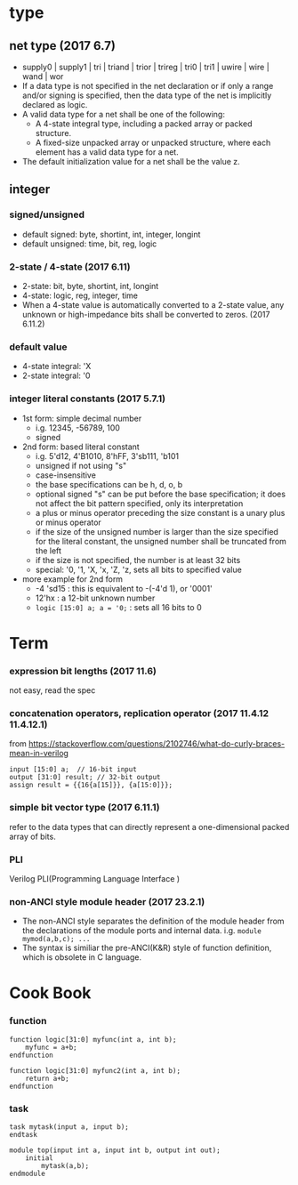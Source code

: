# type

## net type (2017 6.7)
*  supply0 | supply1 | tri | triand | trior | trireg | tri0 | tri1 | uwire | wire | wand | wor
*  If a data type is not specified in the net declaration or if only a range and/or signing is specified, then the data
type of the net is implicitly declared as logic.
*  A valid data type for a net shall be one of the following:
   *  A 4-state integral type, including a packed array or packed structure.
   *  A fixed-size unpacked array or unpacked structure, where each element has a valid data type for a net.
*  The default initialization value for a net shall be the value z.

## integer

### signed/unsigned
*  default signed: byte, shortint, int, integer, longint
*  default unsigned: time, bit, reg, logic

### 2-state / 4-state (2017 6.11)
*  2-state: bit, byte, shortint, int, longint
*  4-state: logic, reg, integer, time
*  When a 4-state value is automatically converted to a 2-state value, any unknown or high-impedance bits shall be converted to zeros. (2017 6.11.2)

### default value
*  4-state integral: 'X
*  2-state integral: '0

### integer literal constants (2017 5.7.1)
*  1st form: simple decimal number
   *  i.g. 12345, -56789, 100
   *  signed
*  2nd form: based literal constant
   *  i.g. 5'd12, 4'B1010, 8'hFF, 3'sb111, 'b101
   *  unsigned if not using "s"
   *  case-insensitive
   *  the base specifications can be h, d, o, b
   *  optional signed "s" can be put before the base specification; it does not affect the bit pattern specified, only its interpretation
   *  a plus or minus operator preceding the size constant is a unary plus or minus operator
   *  if the size of the unsigned number is larger than the size specified for the literal constant, the unsigned number shall be truncated from the left
   *  if the size is not specified, the number is at least 32 bits
   *  special: '0, '1, 'X, 'x, 'Z, 'z, sets all bits to specified value
*  more example for 2nd form
   *  -4 'sd15 : this is equivalent to -(-4'd 1), or '0001'
   *  12'hx : a 12-bit unknown number
   *  `logic [15:0] a; a = '0;` : sets all 16 bits to 0 

# Term

### expression bit lengths (2017 11.6)

not easy, read the spec

### concatenation operators, replication operator (2017 11.4.12 11.4.12.1)

from <https://stackoverflow.com/questions/2102746/what-do-curly-braces-mean-in-verilog>

    input [15:0] a;  // 16-bit input
    output [31:0] result; // 32-bit output
    assign result = {{16{a[15]}}, {a[15:0]}};

### simple bit vector type (2017 6.11.1)

refer to the data types that can directly represent a one-dimensional packed array of bits.

### PLI

Verilog PLI(Programming Language Interface )

### non-ANCI style module header (2017 23.2.1)
*   The non-ANCI style separates the definition of the module header from the declarations of the
module ports and internal data. i.g. `module mymod(a,b,c); ...`
*   The syntax is similiar the pre-ANCI(K&R) style of function definition, which is obsolete in C language.

# Cook Book

### function

    function logic[31:0] myfunc(int a, int b); 
        myfunc = a+b;
    endfunction

    function logic[31:0] myfunc2(int a, int b); 
        return a+b;
    endfunction
  
### task

    task mytask(input a, input b); 
    endtask

    module top(input int a, input int b, output int out);
        initial 
            mytask(a,b);
    endmodule
